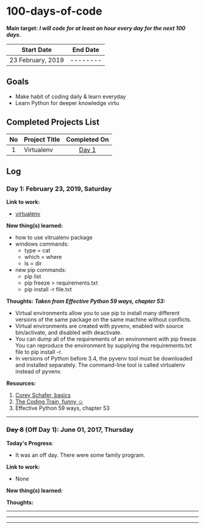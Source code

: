 # 100-days-of-code

**Main target:** ***I will code for at least an hour every day for the next 100 days.***


|  Start Date | End Date |
| ------------ | ------------ |
| 23 February, 2019 | --------|


## Goals

- Make habit of coding daily & learn everyday
- Learn Python for deeper knowledge
virtu
## Completed Projects List

| No  |  Project Title  |  Completed On |
| :------------: | ------------ | :------------: |
| 1  | Virtualenv | [Day 1](https://github.com/mimukit/100-days-of-code-log#day-1-may-25-2017-thursday "Day 1")  |


## Log

### Day 1: February 23, 2019, Saturday

**Link to work:** 
- [virtualenv](https://github.com/mimukit/html5-templates-collection#1-flat-login-template "Flat Login Template")

**New thing(s) learned:** 
- how to use vitrualenv package
- windows commands:
    - type = cat
    - which = where
    - ls = dir
- new pip commands:
    - pip list 
    - pip freeze > requirements.txt
    - pip install -r file.txt

**Thoughts:**  ***Taken from Effective Python 59 ways, chapter 53:***
 - Virtual environments allow you to use pip to install many different versions of the same package on the same machine without conflicts.
- Virtual environments are created with pyvenv, enabled with source
bin/activate, and disabled with deactivate.
- You can dump all of the requirements of an environment with pip freeze. You can reproduce the environment by supplying the requirements.txt file to pip 
install -r.
- In versions of Python before 3.4, the pyvenv tool must be downloaded and
installed separately. The command-line tool is called virtualenv instead of
pyvenv.

**Resources:**
1. [Corey Schafer, basics](https://www.youtube.com/watch?v=N5vscPTWKOk&t=3s)
2. [The Coding Train, funny :relaxed:](https://www.youtube.com/watch?v=nnhjvHYRsmM&t=3s)
3. Effective Python 59 ways, chapter 53

------------

### ~~Day 8~~ (Off Day 1): June 01, 2017, Thursday

**Today's Progress**: 
- It was an off day. There were some family program.

**Link to work:** 
- None

**New thing(s) learned:** 

**Thoughts:** 

------------

------------

------------
